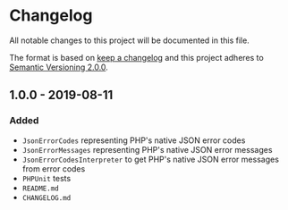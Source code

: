 # Changelog

All notable changes to this project will be documented in this file.

The format is based on [keep a changelog][xtlink-keep-a-changelog]
and this project adheres to [Semantic Versioning 2.0.0][xtlink-semantic-versioning].

## 1.0.0 - 2019-08-11

### Added

* `JsonErrorCodes` representing PHP's native JSON error codes
* `JsonErrorMessages` representing PHP's native JSON error messages
* `JsonErrorCodesInterpreter` to get PHP's native JSON error messages from error codes
* `PHPUnit` tests
* `README.md`
* `CHANGELOG.md`



[xtlink-keep-a-changelog]: http://keepachangelog.com/en/1.0.0/
[xtlink-semantic-versioning]: http://semver.org/spec/v2.0.0.html
